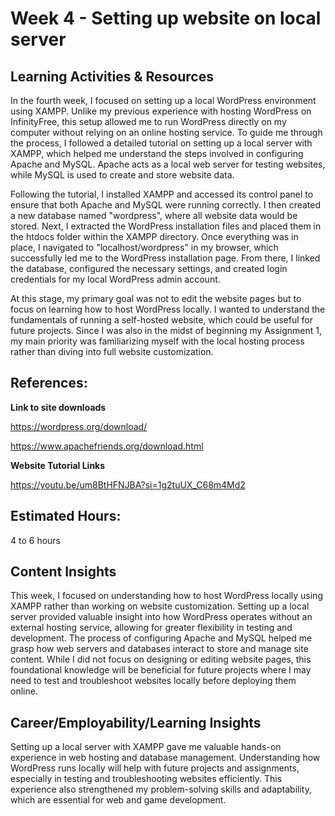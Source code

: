 # **Week 4 - Setting up website on local server**

## **Learning Activities & Resources**

In the fourth week, I focused on setting up a local WordPress environment using XAMPP. Unlike my previous experience with hosting WordPress on InfinityFree, this setup allowed me to run WordPress directly on my computer without relying on an online hosting service. To guide me through the process, I followed a detailed tutorial on setting up a local server with XAMPP, which helped me understand the steps involved in configuring Apache and MySQL. Apache acts as a local web server for testing websites, while MySQL is used to create and store website data.

Following the tutorial, I installed XAMPP and accessed its control panel to ensure that both Apache and MySQL were running correctly. I then created a new database named "wordpress", where all website data would be stored. Next, I extracted the WordPress installation files and placed them in the htdocs folder within the XAMPP directory. Once everything was in place, I navigated to "localhost/wordpress" in my browser, which successfully led me to the WordPress installation page. From there, I linked the database, configured the necessary settings, and created login credentials for my local WordPress admin account.

At this stage, my primary goal was not to edit the website pages but to focus on learning how to host WordPress locally. I wanted to understand the fundamentals of running a self-hosted website, which could be useful for future projects. Since I was also in the midst of beginning my Assignment 1, my main priority was familiarizing myself with the local hosting process rather than diving into full website customization.

## **References:**

**Link to site downloads**

https://wordpress.org/download/

https://www.apachefriends.org/download.html

**Website Tutorial Links**

https://youtu.be/um8BtHFNJBA?si=1g2tuUX_C68m4Md2

## **Estimated Hours:**

4 to 6 hours

## **Content Insights**

This week, I focused on understanding how to host WordPress locally using XAMPP rather than working on website customization. Setting up a local server provided valuable insight into how WordPress operates without an external hosting service, allowing for greater flexibility in testing and development. The process of configuring Apache and MySQL helped me grasp how web servers and databases interact to store and manage site content. While I did not focus on designing or editing website pages, this foundational knowledge will be beneficial for future projects where I may need to test and troubleshoot websites locally before deploying them online.

## **Career/Employability/Learning Insights**

Setting up a local server with XAMPP gave me valuable hands-on experience in web hosting and database management. Understanding how WordPress runs locally will help with future projects and assignments, especially in testing and troubleshooting websites efficiently. This experience also strengthened my problem-solving skills and adaptability, which are essential for web and game development.
